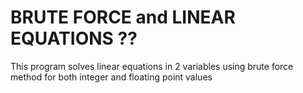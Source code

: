 # BRUTE FORCE and LINEAR EQUATIONS ??

This program solves linear equations in 2 variables using brute force method for both integer and floating point values
